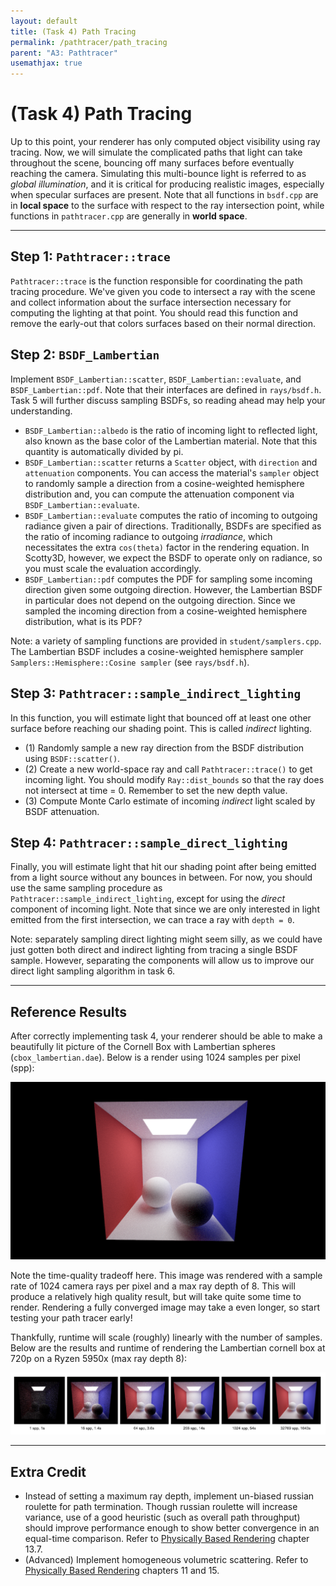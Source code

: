 ```yaml
---
layout: default
title: (Task 4) Path Tracing
permalink: /pathtracer/path_tracing
parent: "A3: Pathtracer"
usemathjax: true
---
```


# (Task 4) Path Tracing

Up to this point, your renderer has only computed object visibility using ray tracing. Now, we will simulate the complicated paths that light can take throughout the scene, bouncing off many surfaces before eventually reaching the camera. Simulating this multi-bounce light is referred to as _global illumination_, and it is critical for producing realistic images, especially when specular surfaces are present. Note that all functions in `bsdf.cpp` are in **local space** to the surface with respect to the ray intersection point, while functions in `pathtracer.cpp` are generally in **world space**.

---

## Step 1: `Pathtracer::trace`

`Pathtracer::trace` is the function responsible for coordinating the path tracing procedure. We've given you code to intersect a ray with the scene and collect information about the surface intersection necessary for computing the lighting at that point. You should read this function and remove the early-out that colors surfaces based on their normal direction.

## Step 2: `BSDF_Lambertian`

Implement `BSDF_Lambertian::scatter`, `BSDF_Lambertian::evaluate`, and `BSDF_Lambertian::pdf`. Note that their interfaces are defined in `rays/bsdf.h`. Task 5 will further discuss sampling BSDFs, so reading ahead may help your understanding.

- `BSDF_Lambertian::albedo` is the ratio of incoming light to reflected light, also known as the base color of the Lambertian material. Note that this quantity is automatically divided by pi. 
- `BSDF_Lambertian::scatter` returns a `Scatter` object, with `direction` and `attenuation` components. You can access the material's `sampler` object to randomly sample a direction from a cosine-weighted hemisphere distribution and, you can compute the attenuation component via `BSDF_Lambertian::evaluate`.
- `BSDF_Lambertian::evaluate` computes the ratio of incoming to outgoing radiance given a pair of directions. Traditionally, BSDFs are specified as the ratio of incoming radiance to outgoing _irradiance_, which necessitates the extra `cos(theta)` factor in the rendering equation. In Scotty3D, however, we expect the BSDF to operate only on radiance, so you must scale the evaluation accordingly.
- `BSDF_Lambertian::pdf` computes the PDF for sampling some incoming direction given some outgoing direction. However, the Lambertian BSDF in particular does not depend on the outgoing direction. Since we sampled the incoming direction from a cosine-weighted hemisphere distribution, what is its PDF?

Note: a variety of sampling functions are provided in `student/samplers.cpp`. The Lambertian BSDF includes a cosine-weighted hemisphere sampler `Samplers::Hemisphere::Cosine sampler` (see `rays/bsdf.h`).

## Step 3: `Pathtracer::sample_indirect_lighting`

In this function, you will estimate light that bounced off at least one other surface before reaching our shading point. This is called _indirect_ lighting.

- (1) Randomly sample a new ray direction from the BSDF distribution using `BSDF::scatter()`.
- (2) Create a new world-space ray and call `Pathtracer::trace()` to get incoming light. You should modify `Ray::dist_bounds` so that the ray does not intersect at time = 0. Remember to set the new depth value.
- (3) Compute Monte Carlo estimate of incoming _indirect_ light scaled by BSDF attenuation.

## Step 4: `Pathtracer::sample_direct_lighting`

Finally, you will estimate light that hit our shading point after being emitted from a light source without any bounces in between. For now, you should use the same sampling procedure as `Pathtracer::sample_indirect_lighting`, except for using the _direct_ component of incoming light. Note that since we are only interested in light emitted from the first intersection, we can trace a ray with `depth = 0`.

Note: separately sampling direct lighting might seem silly, as we could have just gotten both direct and indirect lighting from tracing a single BSDF sample. However, separating the components will allow us to improve our direct light sampling algorithm in task 6.

---

## Reference Results

After correctly implementing task 4, your renderer should be able to make a beautifully lit picture of the Cornell Box with Lambertian spheres (`cbox_lambertian.dae`). Below is a render using 1024 samples per pixel (spp):

![cbox_lambertian](images/cbox_lambertian.png)

Note the time-quality tradeoff here. This image was rendered with a sample rate of 1024 camera rays per pixel and a max ray depth of 8. This will produce a relatively high quality result, but will take quite some time to render. Rendering a fully converged image may take a even longer, so start testing your path tracer early!

Thankfully, runtime will scale (roughly) linearly with the number of samples. Below are the results and runtime of rendering the Lambertian cornell box at 720p on a Ryzen 5950x (max ray depth 8):

![cbox_lambertian_timing](images/cbox_lambertian_timing.png)

---

## Extra Credit

- Instead of setting a maximum ray depth, implement un-biased russian roulette for path termination. Though russian roulette will increase variance, use of a good heuristic (such as overall path throughput) should improve performance enough to show better convergence in an equal-time comparison. Refer to [Physically Based Rendering](http://www.pbr-book.org/3ed-2018/) chapter 13.7.
- (Advanced) Implement homogeneous volumetric scattering. Refer to [Physically Based Rendering](http://www.pbr-book.org/3ed-2018/) chapters 11 and 15.
